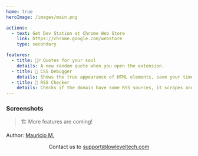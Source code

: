```yaml
---
home: true
heroImage: /images/main.png

actions:
  - text: Get Dev Station at Chrome Web Store
    link: https://chrome.google.com/webstore
    type: secondary

features:
  - title: 🧙‍♂️ Quotes for your soul
    details: A new random quote when you open the extension.
  - title: 🧁 CSS Debugger
    details: Shows the true appearance of HTML elements, save your time.
  - title: 📰 RSS Checker
    details: Checks if the domain have some RSS sources, it scrapes and verifies common URL patterns for RSS feeds.
---
```


### Screenshots
> 🏗️ More features are coming!

<Carousel />

Author: [Mauricio M.](https://github.com/cr0wg4n)

<p align="center">
  Contact us to
  <a href="mailto:support@lowleveltech.com" rel="noopener" target="_blank">
    support@lowleveltech.com
  </a> 
</p>


<!-- <p align="center">
  Made with ❤️ by <a href="https://github.com/cr0wg4n" rel="noopener" target="_blank">cr0wg4n</a> 
</p> -->
